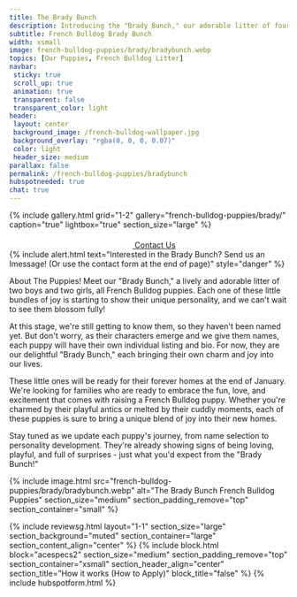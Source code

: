 ```yaml
---
title: The Brady Bunch
description: Introducing the "Brady Bunch," our adorable litter of four French Bulldog puppies.
subtitle: French Bulldog Brady Bunch
width: xsmall
image: french-bulldog-puppies/brady/bradybunch.webp
topics: [Our Puppies, French Bulldog Litter]
navbar:
 sticky: true
 scroll_up: true
 animation: true
 transparent: false
 transparent_color: light
header:
 layout: center
 background_image: /french-bulldog-wallpaper.jpg
 background_overlay: "rgba(0, 0, 0, 0.07)"
 color: light
 header_size: medium
parallax: false
permalink: /french-bulldog-puppies/bradybunch
hubspotneeded: true
chat: true
---
```


{% include gallery.html
grid="1-2"
gallery="french-bulldog-puppies/brady/"
caption="true"
lightbox="true"
section_size="large"
%}

<center><a class="uk-button uk-button-danger uk-border-pill uk-button-xlarge my-border-rounded" href="tel:212-739-0182">
    <span data-uk-icon="phone" class="uk-icon">
        <svg width="20" height="20" viewBox="0 0 20 20" xmlns="http://www.w3.org/2000/svg"></svg>
    </span>
    Contact Us
</a>
</center>
{% include alert.html text="Interested in the Brady Bunch? Send us an Imessage! (Or use the contact form at the end of page)" style="danger" %}

About The Puppies!
Meet our "Brady Bunch," a lively and adorable litter of two boys and two girls, all French Bulldog puppies. Each one of these little bundles of joy is starting to show their unique personality, and we can't wait to see them blossom fully!

At this stage, we're still getting to know them, so they haven't been named yet. But don't worry, as their characters emerge and we give them names, each puppy will have their own individual listing and bio. For now, they are our delightful "Brady Bunch," each bringing their own charm and joy into our lives.

These little ones will be ready for their forever homes at the end of January. We're looking for families who are ready to embrace the fun, love, and excitement that comes with raising a French Bulldog puppy. Whether you're charmed by their playful antics or melted by their cuddly moments, each of these puppies is sure to bring a unique blend of joy into their new homes.

Stay tuned as we update each puppy's journey, from name selection to personality development. They're already showing signs of being loving, playful, and full of surprises - just what you'd expect from the "Brady Bunch!"

{% include image.html
src="french-bulldog-puppies/brady/bradybunch.webp"
alt="The Brady Bunch French Bulldog Puppies"
section_size="medium"
section_padding_remove="top"
section_container="small"
%}

{% include reviewsg.html
layout="1-1"
section_size="large"
section_background="muted"
section_container="large"
section_content_align="center"
%}
{% include block.html
block="acespecs2"
section_size="medium"
section_padding_remove="top"
section_container="xsmall"
section_header_align="center"
section_title="How it works (How to Apply)"
block_title="false"
%}
{% include hubspotform.html %}